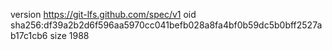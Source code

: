 version https://git-lfs.github.com/spec/v1
oid sha256:df39a2b2d6f596aa5970cc041befb028a8fa4bf0b59dc5b0bff2527ab17c1cb6
size 1988
